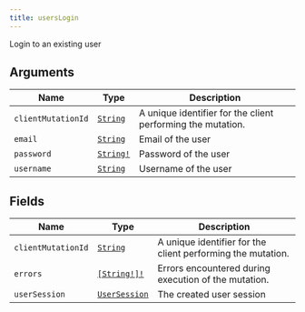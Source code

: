 ```yaml
---
title: usersLogin
---
```


Login to an existing user

## Arguments

| Name | Type | Description |
|------|------|-------------|
| `clientMutationId` | [`String`](../scalar/string.md) | A unique identifier for the client performing the mutation. |
| `email` | [`String`](../scalar/string.md) | Email of the user |
| `password` | [`String!`](../scalar/string.md) | Password of the user |
| `username` | [`String`](../scalar/string.md) | Username of the user |

## Fields

| Name | Type | Description |
|------|------|-------------|
| `clientMutationId` | [`String`](../scalar/string.md) | A unique identifier for the client performing the mutation. |
| `errors` | [`[String!]!`](../scalar/string.md) | Errors encountered during execution of the mutation. |
| `userSession` | [`UserSession`](../object/usersession.md) | The created user session |
